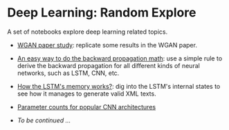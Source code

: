 # Deep Learning: Random Explore

A set of notebooks explore deep learning related topics. 

* [WGAN paper study](wgan/wgan.ipynb): replicate some results in the WGAN paper. 

* [An easy way to do the backward propagation math](backward_propagation_for_all/README.md): use a simple rule to derive the backward propagation for all different kinds of neural networks, such as LSTM, CNN, etc. 

* [How the LSTM's memory works?](LSTM_memory_cells/README.md): dig into the LSTM's internal states to see how it manages to generate valid XML texts. 

* [Parameter counts for popular CNN architectures](CNN_archs_param_counts/README.md)

* _To be continued ..._
